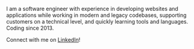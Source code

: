 I am a software engineer with experience in developing websites and applications while working in modern and legacy codebases, supporting customers on a technical level, and quickly learning tools and languages. Coding since 2013.

Connect with me on [LinkedIn](https://www.linkedin.com/in/nolan-picini/)!

